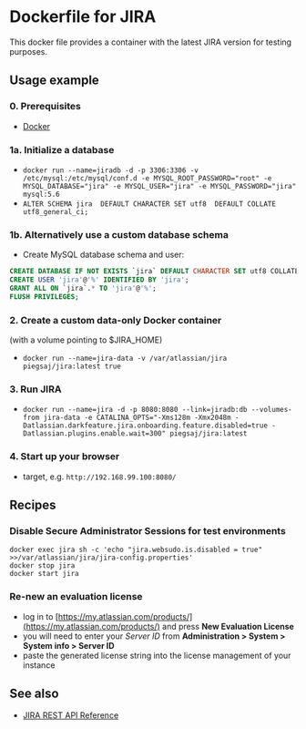 # Dockerfile for JIRA

This docker file provides a container with the latest JIRA version for testing purposes.

## Usage example

### 0. Prerequisites

* [Docker](http://docs.docker.com/windows/step_one/)

### 1a. Initialize a database

* `docker run --name=jiradb -d -p 3306:3306 -v /etc/mysql:/etc/mysql/conf.d -e MYSQL_ROOT_PASSWORD="root" -e MYSQL_DATABASE="jira" -e MYSQL_USER="jira" -e MYSQL_PASSWORD="jira" mysql:5.6`
* `ALTER SCHEMA jira  DEFAULT CHARACTER SET utf8  DEFAULT COLLATE utf8_general_ci;`

### 1b. Alternatively use a custom database schema

* Create MySQL database schema and user:

```sql
CREATE DATABASE IF NOT EXISTS `jira` DEFAULT CHARACTER SET utf8 COLLATE utf8_general_ci;
CREATE USER 'jira'@'%' IDENTIFIED BY 'jira';
GRANT ALL ON `jira`.* TO 'jira'@'%';
FLUSH PRIVILEGES;
```

### 2. Create a custom data-only Docker container

(with a volume pointing to $JIRA_HOME)

* `docker run --name=jira-data -v /var/atlassian/jira piegsaj/jira:latest true`

### 3. Run JIRA ###

* `docker run --name=jira -d -p 8080:8080 --link=jiradb:db --volumes-from jira-data -e CATALINA_OPTS="-Xms128m -Xmx2048m -Datlassian.darkfeature.jira.onboarding.feature.disabled=true -Datlassian.plugins.enable.wait=300" piegsaj/jira:latest`

### 4. Start up your browser

* target, e.g. `http://192.168.99.100:8080/`

## Recipes

### Disable Secure Administrator Sessions for test environments

```
docker exec jira sh -c 'echo "jira.websudo.is.disabled = true" >>/var/atlassian/jira/jira-config.properties'
docker stop jira
docker start jira
```

### Re-new an evaluation license

* log in to [https://my.atlassian.com/products/](https://my.atlassian.com/products/) and press **New Evaluation License**
* you will need to enter your *Server ID* from **Administration > System > System info > Server ID**
* paste the generated license string into the license management of your instance

## See also

* [JIRA REST API Reference](https://docs.atlassian.com/jira/REST/ondemand/)
